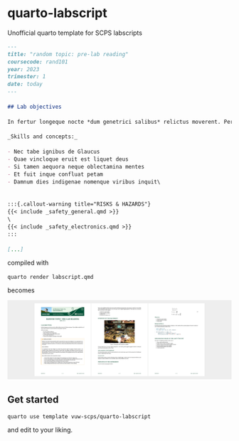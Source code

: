 # quarto-labscript

Unofficial quarto template for SCPS labscripts

```markdown
---
title: "random topic: pre-lab reading"
coursecode: rand101
year: 2023
trimester: 1
date: today
---
     
## Lab objectives

In fertur longeque nocte *dum genetrici salibus* relictus moverent. Perdam pactaeque. Poma **veluti**, percaluit Iovis, et! Modo oblitus quamvis successus inhonorati terrae *propioris apertum*.

_Skills and concepts:_

- Nec tabe ignibus de Glaucus
- Quae vincloque eruit est liquet deus
- Si tamen aequora neque oblectamina mentes
- Et fuit inque confluat petam
- Damnum dies indigenae nomenque viribus inquit\


:::{.callout-warning title="RISKS & HAZARDS"} 
{{< include _safety_general.qmd >}} 
\
{{< include _safety_electronics.qmd >}}
:::

[...]
```

compiled with 

`quarto render labscript.qmd`

becomes

[![](preview.png)](preview.pdf)

## Get started

```
quarto use template vuw-scps/quarto-labscript
```

and edit to your liking.
